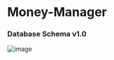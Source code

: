 # Money-Manager

### Database Schema v1.0
![image](https://github.com/VageLO/Money-Manager/assets/48802151/3c078218-e6fb-4505-8dbe-4c89ce7c3c93)
